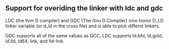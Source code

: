 ## Support for overiding the linker with ldc and gdc

LDC (the llvm D compiler) and GDC (The Gnu D Compiler) now honor D_LD linker
variable (or d_ld in the cross file) and is able to pick differnt linkers.

GDC supports all of the same values as GCC, LDC supports ld.bfd, ld.gold,
ld.lld, ld64, link, and lld-link.
